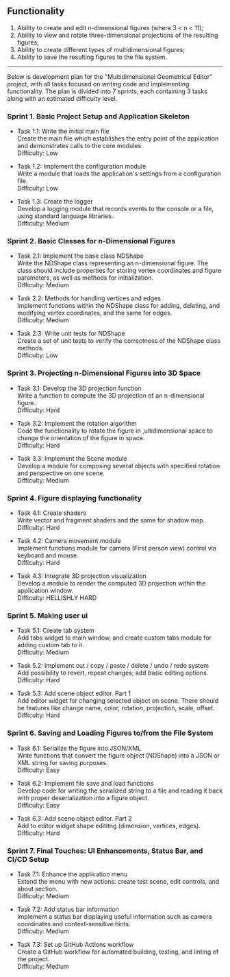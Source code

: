 ## Functionality
1. Ability to create and edit n-dimensional figures (where 3 < n < 11);
2. Ability to view and rotate three-dimensional projections of the resulting figures;
3. Ability to create different types of multidimensional figures;
4. Ability to save the resulting figures to the file system.
---
Below is development plan for the "Multidimensional Geometrical Editor" project, with all tasks focused on writing code and implementing functionality. The plan is divided into 7 sprints, each containing 3 tasks along with an estimated difficulty level.

### Sprint 1. Basic Project Setup and Application Skeleton
* Task 1.1: Write the initial main file  
Create the main file which establishes the entry point of the application and demonstrates calls to the core modules.  
Difficulty: Low

* Task 1.2: Implement the configuration module  
Write a module that loads the application's settings from a configuration file.  
Difficulty: Low

* Task 1.3: Create the logger  
Develop a logging module that records events to the console or a file, using standard language libraries.  
Difficulty: Medium

### Sprint 2. Basic Classes for n-Dimensional Figures
* Task 2.1: Implement the base class NDShape  
Write the NDShape class representing an n-dimensional figure. The class should include properties for storing vertex coordinates and figure parameters, as well as methods for initialization.  
Difficulty: Medium

* Task 2.2: Methods for handling vertices and edges  
Implement functions within the NDShape class for adding, deleting, and modifying vertex coordinates, and the same for edges.  
Difficulty: Medium

* Task 2.3: Write unit tests for NDShape  
Create a set of unit tests to verify the correctness of the NDShape class methods.  
Difficulty: Low

### Sprint 3. Projecting n-Dimensional Figures into 3D Space
* Task 3.1: Develop the 3D projection function  
Write a function to compute the 3D projection of an n-dimensional figure.  
Difficulty: Hard

* Task 3.2: Implement the rotation algorithm  
Code the functionality to rotate the figure in ,ultidimensional space to change the orientation of the figure in space.  
Difficulty: Hard

* Task 3.3: Implement the Scene module  
Develop a module for composing several objects with specified rotation and perspective on one scene.  
Difficulty: Medium

### Sprint 4. Figure displaying functionality
* Task 4.1: Create shaders  
Write vector and fragment shaders and the same for shadow map.  
Difficulty: Hard

* Task 4.2: Camera movement module  
Implement functions module for camera (First person view) control via keyboard and mouse.  
Difficulty: Hard

* Task 4.3: Integrate 3D projection visualization  
Develop a module to render the computed 3D projection within the application window.  
Difficulty: HELLISHLY HARD

### Sprint 5. Making user ui
* Task 5.1: Create tab system  
Add tabs widget to main window, and create custom tabs module for adding custom tab to it.  
Difficulty: Medium

* Task 5.2: Implement cut / copy / paste / delete / undo / redo system  
Add possibility to revert, repeat changes; add basic editing options.  
Difficulty: Hard

* Task 5.3: Add scene object editor. Part 1  
Add editor widget for changing selected object on scene. There should be features like change name, color, rotation, projection, scale, offset.  
Difficulty: Hard

### Sprint 6. Saving and Loading Figures to/from the File System
* Task 6.1: Serialize the figure into JSON/XML  
Write functions that convert the figure object (NDShape) into a JSON or XML string for saving purposes.  
Difficulty: Easy

* Task 6.2: Implement file save and load functions  
Develop code for writing the serialized string to a file and reading it back with proper deserialization into a figure object.  
Difficulty: Easy

* Task 6.3: Add scene object editor. Part 2   
Add to editor widget shape edititng (dimension, vertices, edges).  
Difficulty: Hard

### Sprint 7. Final Touches: UI Enhancements, Status Bar, and CI/CD Setup
* Task 7.1: Enhance the application menu  
Extend the menu with new actions: create test scene, edit controls, and about section.  
Difficulty: Medium

* Task 7.2: Add status bar information  
Implement a status bar displaying useful information such as camera coordinates and context-sensitive hints.  
Difficulty: Medium

* Task 7.3: Set up GitHub Actions workflow  
Create a GitHub workflow for automated building, testing, and linting of the project.  
Difficulty: Medium
